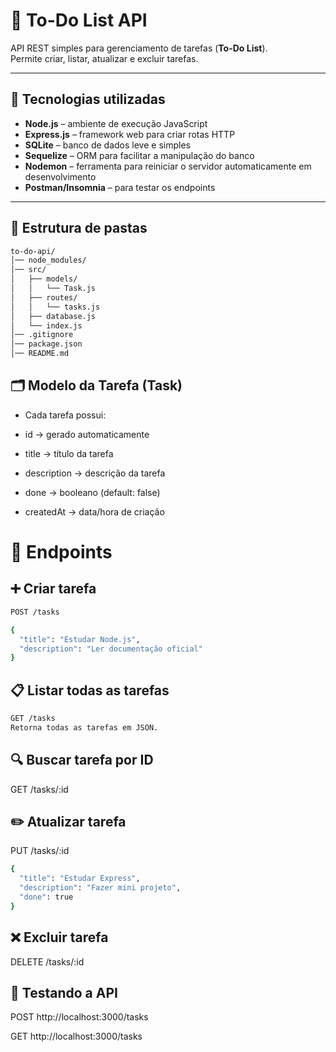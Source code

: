# 📝 To-Do List API  

API REST simples para gerenciamento de tarefas (**To-Do List**).  
Permite criar, listar, atualizar e excluir tarefas.  

---

## 🚀 Tecnologias utilizadas  

- **Node.js** – ambiente de execução JavaScript  
- **Express.js** – framework web para criar rotas HTTP  
- **SQLite** – banco de dados leve e simples  
- **Sequelize** – ORM para facilitar a manipulação do banco  
- **Nodemon** – ferramenta para reiniciar o servidor automaticamente em desenvolvimento  
- **Postman/Insomnia** – para testar os endpoints  

---

## 📂 Estrutura de pastas  

```bash
to-do-api/
│── node_modules/
│── src/
│   ├── models/
│   │   └── Task.js
│   ├── routes/
│   │   └── tasks.js
│   ├── database.js
│   └── index.js
│── .gitignore
│── package.json
│── README.md
```

## 🗂️ Modelo da Tarefa (Task)
- Cada tarefa possui:

- id → gerado automaticamente

- title → título da tarefa

- description → descrição da tarefa

- done → booleano (default: false)

- createdAt → data/hora de criação

# 🔗 Endpoints
## ➕ Criar tarefa

``` bash
POST /tasks

{
  "title": "Estudar Node.js",
  "description": "Ler documentação oficial"
}
```

## 📋 Listar todas as tarefas

```` bash
GET /tasks
Retorna todas as tarefas em JSON.
````

## 🔍 Buscar tarefa por ID

GET /tasks/:id

## ✏️ Atualizar tarefa

PUT /tasks/:id

```` bash
{
  "title": "Estudar Express",
  "description": "Fazer mini projeto",
  "done": true
}
````

## ❌ Excluir tarefa

DELETE /tasks/:id

## 🧪 Testando a API

POST http://localhost:3000/tasks

GET http://localhost:3000/tasks
